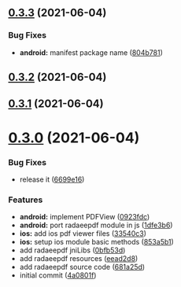 ## [0.3.3](https://github.com/hamidfzm/react-native-radaeepdf/compare/v0.3.2...v0.3.3) (2021-06-04)


### Bug Fixes

* **android:** manifest package name ([804b781](https://github.com/hamidfzm/react-native-radaeepdf/commit/804b7818f20f0615ed82332437bd4e93969b857b))

## [0.3.2](https://github.com/hamidfzm/react-native-radaeepdf/compare/v0.3.1...v0.3.2) (2021-06-04)



## [0.3.1](https://github.com/hamidfzm/react-native-radaeepdf/compare/v0.3.1...v0.3.2) (2021-06-04)



# [0.3.0](https://github.com/hamidfzm/react-native-radaeepdf/compare/v0.3.1...v0.3.2) (2021-06-04)


### Bug Fixes

* release it ([6699e16](https://github.com/hamidfzm/react-native-radaeepdf/commit/6699e166f03df0f9345bac600d295400d801a7b8))


### Features

* **android:** implement PDFView ([0923fdc](https://github.com/hamidfzm/react-native-radaeepdf/commit/0923fdccd3a3fc90287d3d1b0564cd96d99bfe8e))
* **android:** port radaeepdf module in js ([1dfe3b6](https://github.com/hamidfzm/react-native-radaeepdf/commit/1dfe3b658f4ac6c8a22adbcc9fcc91174a4744de))
* **ios:** add ios pdf viewer files ([33540c3](https://github.com/hamidfzm/react-native-radaeepdf/commit/33540c336f58fd2b93666208dfda9c0bc332199e))
* **ios:** setup ios module basic methods ([853a5b1](https://github.com/hamidfzm/react-native-radaeepdf/commit/853a5b11373d5e7c55758e9b319780cbd106b29b))
* add radaeepdf jniLibs ([0bfb53d](https://github.com/hamidfzm/react-native-radaeepdf/commit/0bfb53dabfd0819d24d0428a757e2728b194515c))
* add radaeepdf resources ([eead2d8](https://github.com/hamidfzm/react-native-radaeepdf/commit/eead2d82caf54badb192621f6709f524b77517d8))
* add radaeepdf source code ([681a25d](https://github.com/hamidfzm/react-native-radaeepdf/commit/681a25d3b062b22591ec5bc1e2a7bbafc1f407e8))
* initial commit ([4a0801f](https://github.com/hamidfzm/react-native-radaeepdf/commit/4a0801fbba3adc2453fbba708df37c52f21cb555))


